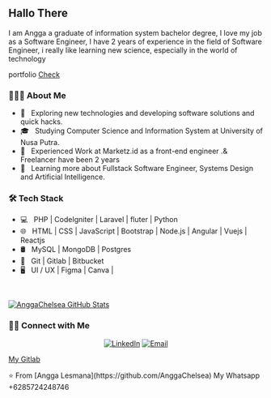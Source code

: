 <h2>Hallo There</h2>
<p> 
I am Angga a graduate of information system bachelor degree,
I love my job as a Software Engineer, I have 2 years of experience in the field of Software Engineer,
i really like learning new science, especially in the world of technology
</p>
portfolio
<a target="_blank" href="https://portfolio-and-blog-vert.vercel.app/">Check</a>

<h3> 👨🏻‍💻 About Me </h3>

- 🤔 &nbsp; Exploring new technologies and developing software solutions and quick hacks.
- 🎓 &nbsp; Studying Computer Science and Information System at University of Nusa Putra.
- 💼 &nbsp; Experienced Work at Marketz.id as a front-end engineer .& Freelancer have been 2 years
- 🌱 &nbsp; Learning more about Fullstack Software Engineer, Systems Design and Artificial Intelligence.

<h3>🛠 Tech Stack</h3>

- 💻 &nbsp; PHP | CodeIgniter | Laravel | fluter | Python
- 🌐 &nbsp; HTML | CSS | JavaScript | Bootstrap | Node.js | Angular | Vuejs | Reactjs
- 🛢 &nbsp; MySQL | MongoDB | Postgres
- 🔧 &nbsp; Git | Gitlab | Bitbucket
- 🖥 &nbsp; UI / UX | Figma | Canva |

<br/>

[![AnggaChelsea GitHub Stats](https://github-readme-stats.vercel.app/api?username=AnggaChelsea&show_icons=true)](https://github.com/AnggaChelsea)

<h3> 🤝🏻 Connect with Me </h3>

<p align="center">
<a href="https://www.linkedin.com/in/angga-lesmana-19466a190/"><img alt="LinkedIn" src="https://img.shields.io/badge/LinkedIn-Angga%20Lesmana%20github-blue?style=flat-square&logo=linkedin"></a>
<a href="mailto:freelancerw9@gmail.com"><img alt="Email" src="https://img.shields.io/badge/Email-freelancerw9@gmail.com-blue?style=flat-square&logo=gmail"></a>
</p>
<p>
  <a href="https://gitlab.com/AnggaChelsea">My Gitlab</a> 
</p>
⭐️ From [Angga Lesmana](https://github.com/AnggaChelsea)
My Whatsapp
+6285724248746

